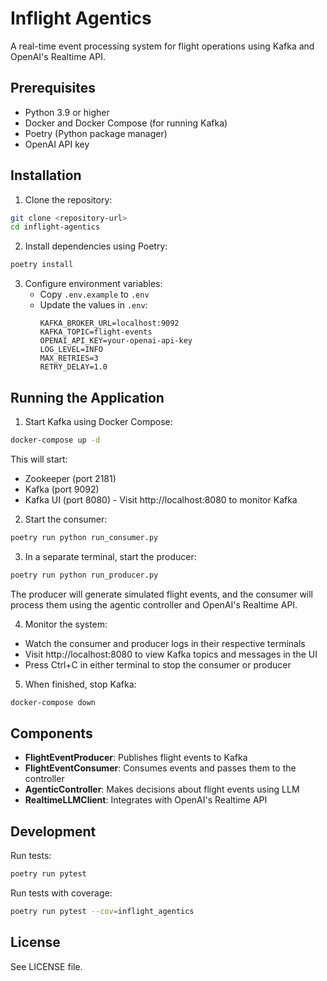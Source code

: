 # Inflight Agentics

A real-time event processing system for flight operations using Kafka and OpenAI's Realtime API.

## Prerequisites

- Python 3.9 or higher
- Docker and Docker Compose (for running Kafka)
- Poetry (Python package manager)
- OpenAI API key

## Installation

1. Clone the repository:
```bash
git clone <repository-url>
cd inflight-agentics
```

2. Install dependencies using Poetry:
```bash
poetry install
```

3. Configure environment variables:
   - Copy `.env.example` to `.env`
   - Update the values in `.env`:
     ```
     KAFKA_BROKER_URL=localhost:9092
     KAFKA_TOPIC=flight-events
     OPENAI_API_KEY=your-openai-api-key
     LOG_LEVEL=INFO
     MAX_RETRIES=3
     RETRY_DELAY=1.0
     ```

## Running the Application

1. Start Kafka using Docker Compose:
```bash
docker-compose up -d
```

This will start:
- Zookeeper (port 2181)
- Kafka (port 9092)
- Kafka UI (port 8080) - Visit http://localhost:8080 to monitor Kafka

2. Start the consumer:
```bash
poetry run python run_consumer.py
```

3. In a separate terminal, start the producer:
```bash
poetry run python run_producer.py
```

The producer will generate simulated flight events, and the consumer will process them using the agentic controller and OpenAI's Realtime API.

4. Monitor the system:
- Watch the consumer and producer logs in their respective terminals
- Visit http://localhost:8080 to view Kafka topics and messages in the UI
- Press Ctrl+C in either terminal to stop the consumer or producer

5. When finished, stop Kafka:
```bash
docker-compose down
```

## Components

- **FlightEventProducer**: Publishes flight events to Kafka
- **FlightEventConsumer**: Consumes events and passes them to the controller
- **AgenticController**: Makes decisions about flight events using LLM
- **RealtimeLLMClient**: Integrates with OpenAI's Realtime API

## Development

Run tests:
```bash
poetry run pytest
```

Run tests with coverage:
```bash
poetry run pytest --cov=inflight_agentics
```

## License

See LICENSE file.
